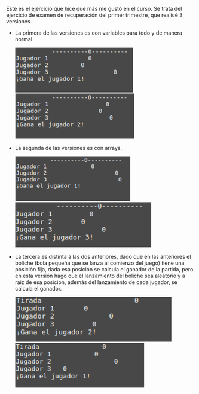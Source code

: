 Este es el ejercicio que hice que más me gustó en el curso.
Se trata del ejercicio de examen de recuperación del primer trimestre, que realicé 3 versiones.
 
 - La primera de las versiones es con variables para todo y de manera normal.
 
    <img src="img/partida1.png" height="120px">
    <img src="img/partida2.png" height="120px">
    
 - La segunda de las versiones es con arrays.
    
    <img src="img/partida3.png" height="120px">
    <img src="img/partida4.png" height="120px">
    
 - La tercera es distinta a las dos anteriores, dado que en las anteriores el boliche (bola pequeña que se lanza al comienzo del juego) 
 tiene una posición fija, dada esa posición se calcula el ganador de la partida, pero en esta versión hago que el lanzamiento del boliche sea aleatorio
 y a raiz de esa posición, además del lanzamiento de cada jugador, se calcula el ganador.

    <img src="img/partida5.png" height="120px">
    <img src="img/partida6.png" height="120px">
    
    
